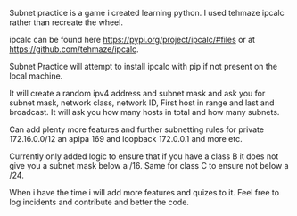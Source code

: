 
Subnet practice is a game i created learning python. I used tehmaze ipcalc rather than recreate the wheel.

ipcalc can be found here https://pypi.org/project/ipcalc/#files or at https://github.com/tehmaze/ipcalc.

Subnet Practice will attempt to install ipcalc with pip if not present on the local machine.

It will create a random ipv4 address and subnet mask and ask you for subnet mask, network class, network ID, First host in range and last and broadcast. It will ask you how many hosts in total and how many subnets.

Can add plenty more features and further subnetting rules for private 172.16.0.0/12 an apipa 169 and loopback 172.0.0.1 and more etc.

Currently only added logic to ensure that if you have a class B it does not give you a subnet mask below a /16. Same for class C to ensure not below a /24.

When i have the time i will add more features and quizes to it. Feel free to log incidents and contribute and better the code.
